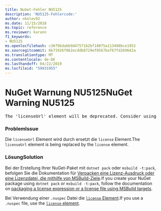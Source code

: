 ```yaml
---
title: NuGet-Fehler NU5125
description: 'NU5125-Fehlercode:'
author: nkolev92
ms.date: 11/15/2018
ms.topic: reference
ms.reviewer: karann
f1_keywords:
- NU5125
ms.openlocfilehash: c36f9bdabb9d47571b2bf18075a113490bce1952
ms.sourcegitcommit: 6b71926f062ecddb8729ef8567baf67fd269642a
ms.translationtype: MT
ms.contentlocale: de-DE
ms.lasthandoff: 04/22/2019
ms.locfileid: "59931955"
---
```

# <a name="nuget-warning-nu5125"></a><span data-ttu-id="1cd7d-103">NuGet Warnung NU5125</span><span class="sxs-lookup"><span data-stu-id="1cd7d-103">NuGet Warning NU5125</span></span>
<pre>The 'licenseUrl' element will be deprecated. Consider using the 'license' element instead.</pre>

### <a name="issue"></a><span data-ttu-id="1cd7d-104">Problem</span><span class="sxs-lookup"><span data-stu-id="1cd7d-104">Issue</span></span>

<span data-ttu-id="1cd7d-105">Die `licenseUrl` Element wird durch ersetzt die `license` Element.</span><span class="sxs-lookup"><span data-stu-id="1cd7d-105">The `licenseUrl` element is being replaced by the `license` element.</span></span>

### <a name="solution"></a><span data-ttu-id="1cd7d-106">Lösung</span><span class="sxs-lookup"><span data-stu-id="1cd7d-106">Solution</span></span>

<span data-ttu-id="1cd7d-107">Bei der Erstellung Ihrer NuGet-Paket mit `dotnet pack` oder `msbuild -t:pack`, befolgen Sie die Dokumentation für [Verpacken eine Lizenz-Ausdruck oder eine Lizenzdatei, die mithilfe von MSBuild-Ziele](../msbuild-targets.md#packing-a-license-expression-or-a-license-file).</span><span class="sxs-lookup"><span data-stu-id="1cd7d-107">If you create your NuGet package using `dotnet pack` or `msbuild -t:pack`, follow the documentation on [packaging a license expression or a license file using MSBuild targets](../msbuild-targets.md#packing-a-license-expression-or-a-license-file).</span></span>

<span data-ttu-id="1cd7d-108">Bei Verwendung einer `.nuspec` Datei die [ `license` Element](../nuspec.md#license).</span><span class="sxs-lookup"><span data-stu-id="1cd7d-108">If you use a `.nuspec` file, use the [`license` element](../nuspec.md#license).</span></span>
